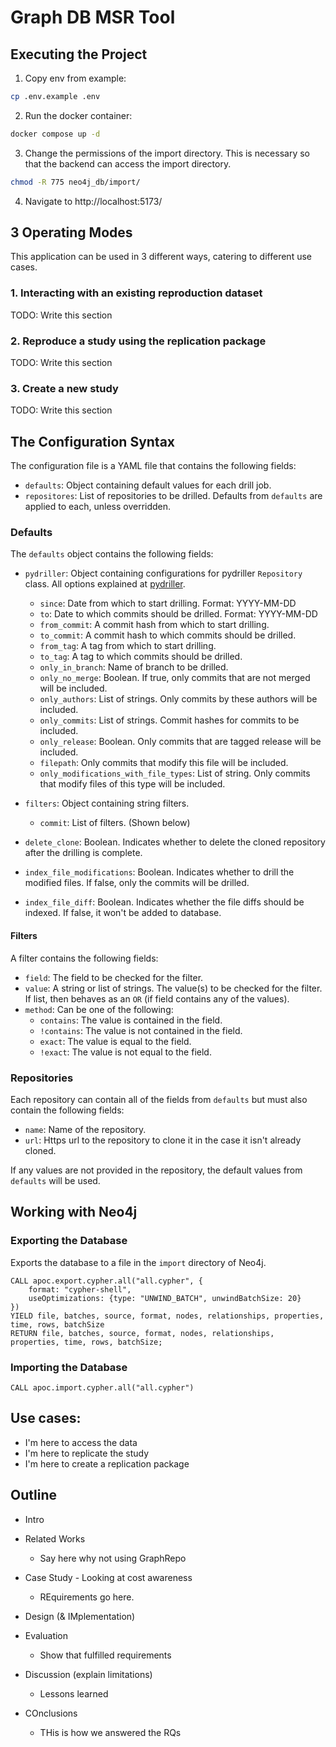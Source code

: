 # Graph DB MSR Tool

## Executing the Project

1. Copy env from example:

```bash
cp .env.example .env
```

2. Run the docker container:

```bash
docker compose up -d
```

3. Change the permissions of the import directory. This is necessary so that the backend can access the import directory.

```bash
chmod -R 775 neo4j_db/import/
```

4. Navigate to http://localhost:5173/

## 3 Operating Modes

This application can be used in  3 different ways, catering to different use cases.

### 1. Interacting with an existing reproduction dataset

TODO: Write this section

### 2. Reproduce a study using the replication package

TODO: Write this section

### 3. Create a new study

TODO: Write this section

## The Configuration Syntax

The configuration file is a YAML file that contains the following fields:

- `defaults`: Object containing default values for each drill job.
- `repositores`: List of repositories to be drilled. Defaults from `defaults` are applied to each, unless overridden.

### Defaults

The `defaults` object contains the following fields:

- `pydriller`: Object containing configurations for pydriller `Repository` class. All options explained at [pydriller](https://pydriller.readthedocs.io/en/latest/repository.html).
  - `since`: Date from which to start drilling. Format: YYYY-MM-DD
  - `to`: Date to which commits should be drilled. Format: YYYY-MM-DD
  - `from_commit`: A commit hash from which to start drilling.
  - `to_commit`: A commit hash to which commits should be drilled.
  - `from_tag`: A tag from which to start drilling.
  - `to_tag`: A tag to which commits should be drilled.
  - `only_in_branch`: Name of branch to be drilled.
  - `only_no_merge`: Boolean. If true, only commits that are not merged will be included.
  - `only_authors`: List of strings. Only commits by these authors will be included.
  - `only_commits`: List of strings. Commit hashes for commits to be included.
  - `only_release`: Boolean. Only commits that are tagged release will be included.
  - `filepath`: Only commits that modify this file will be included.
  - `only_modifications_with_file_types`: List of string. Only commits that modify files of this type will be included.
- `filters`: Object containing string filters.
  - `commit`: List of filters. (Shown below)

- `delete_clone`: Boolean. Indicates whether to delete the cloned repository after the drilling is complete.
- `index_file_modifications`: Boolean. Indicates whether to drill the modified files. If false, only the commits will be drilled.
- `index_file_diff`: Boolean. Indicates whether the file diffs should be indexed. If false, it won't be added to database.

#### Filters

A filter contains the following fields:

- `field`: The field to be checked for the filter.
- `value`: A string or list of strings. The value(s) to be checked for the filter. If list, then behaves as an `OR` (if field contains any of the values).
- `method`: Can be one of the following:
  - `contains`: The value is contained in the field.
  - `!contains`: The value is not contained in the field.
  - `exact`: The value is equal to the field.
  - `!exact`: The value is not equal to the field.


### Repositories

Each repository can contain all of the fields from `defaults` but must also contain the following fields:

- `name`: Name of the repository.
- `url`: Https url to the repository to clone it in the case it isn't already cloned.

If any values are not provided in the repository, the default values from `defaults` will be used.



## Working with Neo4j

### Exporting the Database

Exports the database to a file in the `import` directory of Neo4j.

```
CALL apoc.export.cypher.all("all.cypher", {
    format: "cypher-shell",
    useOptimizations: {type: "UNWIND_BATCH", unwindBatchSize: 20}
})
YIELD file, batches, source, format, nodes, relationships, properties, time, rows, batchSize
RETURN file, batches, source, format, nodes, relationships, properties, time, rows, batchSize;
```

### Importing the Database

```
CALL apoc.import.cypher.all("all.cypher")
```

## Use cases:

- I'm here to access the data
- I'm here to replicate the study
- I'm here to create a replication package

## Outline

- Intro
- Related Works
  - Say here why not using GraphRepo
- Case Study - Looking at cost awareness
  - REquirements go here.
- Design (& IMplementation)
- Evaluation
  - Show that fulfilled requirements

- Discussion (explain limitations)
  - Lessons learned 
- COnclusions
  - THis is how we answered the RQs
